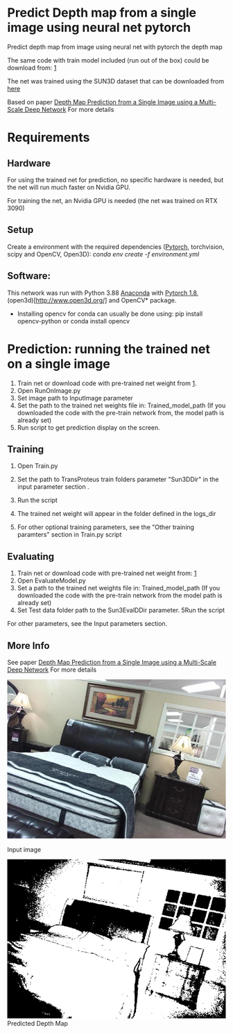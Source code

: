 # Predict Depth map from  a single image using neural net pytorch

Predict depth map from image using neural net with pytorch the depth map 

The same code with train model included (run out of the box) could be download from: [1](https://icedrive.net/0/1c1qFyjiIb)

The net was trained using the SUN3D dataset that can be downloaded from [here](http://sun3d.cs.princeton.edu/) 

Based on paper [Depth Map Prediction from a Single Image using a Multi-Scale Deep Network](https://proceedings.neurips.cc/paper/2014/file/7bccfde7714a1ebadf06c5f4cea752c1-Paper.pdf) For more details

# Requirements
## Hardware
For using the trained net for prediction, no specific hardware is needed, but the net will run much faster on Nvidia GPU.

For training the net, an Nvidia GPU is needed (the net was trained on RTX 3090)

## Setup
Create a environment with the required dependencies ([Pytorch](https://pytorch.org/), torchvision, scipy and OpenCV, Open3D): *conda env create -f environment.yml*

## Software:
This network was run with Python 3.88 [Anaconda](https://www.anaconda.com/download/) with  [Pytorch 1.8](https://pytorch.org/), (open3d)[http://www.open3d.org/] and OpenCV* package.
* Installing opencv for conda can usually be done using: pip install opencv-python or conda install opencv

# Prediction: running the trained net on  a single image

1. Train net or download code with pre-trained net weight from [1](https://icedrive.net/0/1c1qFyjiIb).
2. Open RunOnImage.py
3. Set image path to InputImage parameter
4. Set the path to the trained net weights  file in: Trained_model_path  (If you downloaded the code with the pre-train network from, the model path is already set) 
5. Run script to get prediction display on the screen.


## Training

1. Open Train.py
3. Set the path to TransProteus train folders parameter "Sun3DDir" in the input parameter section . 


4. Run the script
5. The trained net weight will appear in the folder defined in the  logs_dir 
6. For other optional training parameters, see the "Other training paramters" section in Train.py script

## Evaluating 

1. Train net or download code with pre-trained net weight from: [1](https://icedrive.net/0/1c1qFyjiIb)
2. Open EvaluateModel.py
3. Set a path to the trained net weights  file in: Trained_model_path  (If you downloaded the code with the pre-train network from  the model path is already set) 
4. Set Test data folder  path to the  Sun3EvalDDir parameter.
5Run the script

For other parameters, see the Input parameters section.


## More Info 
See paper [Depth Map Prediction from a Single Image using a Multi-Scale Deep Network](https://proceedings.neurips.cc/paper/2014/file/7bccfde7714a1ebadf06c5f4cea752c1-Paper.pdf) For more details

![](Example/Test2.jpg)

Input image

![](Example/Depth2.png)
Predicted Depth Map
